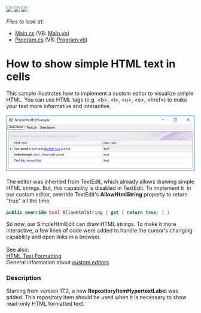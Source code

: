 <!-- default badges list -->
![](https://img.shields.io/endpoint?url=https://codecentral.devexpress.com/api/v1/VersionRange/128631843/17.2.3%2B)
[![](https://img.shields.io/badge/Open_in_DevExpress_Support_Center-FF7200?style=flat-square&logo=DevExpress&logoColor=white)](https://supportcenter.devexpress.com/ticket/details/T398866)
[![](https://img.shields.io/badge/📖_How_to_use_DevExpress_Examples-e9f6fc?style=flat-square)](https://docs.devexpress.com/GeneralInformation/403183)
<!-- default badges end -->
<!-- default file list -->
*Files to look at*:

* [Main.cs](./CS/SimpleHtmlEdit/Main.cs) (VB: [Main.vb](./VB/SimpleHtmlEdit/Main.vb))
* [Program.cs](./CS/SimpleHtmlEdit/Program.cs) (VB: [Program.vb](./VB/SimpleHtmlEdit/Program.vb))
<!-- default file list end -->
# How to show simple HTML text in cells


This sample illustrates how to implement a custom editor to visualize simple HTML. You can use HTML tags (e.g. &lt;b&gt;, &lt;i&gt;, &lt;u&gt;, &lt;s&gt;, &lt;href&gt;) to make your text more informative and interactive.<br><br><img src="https://raw.githubusercontent.com/DevExpress-Examples/how-to-show-simple-html-text-in-cells-t398866/17.2.3+/media/6e0b8bb0-41b3-11e6-80bf-00155d62480c.png"><br><br>The editor was inherited from TextEdit, which already allows drawing simple HTML strings. But, this capability is disabled in TextEdit. To implement it  in our custom editor, override TextEdit's <strong>AllowHtmlString</strong> property to return "true" all the time.<br>


```cs
public override bool AllowHtmlString { get { return true; } }
```


So now, our SimpleHtmlEdit can draw HTML strings. To make it more interactive, a few lines of code were added to handle the cursor's changing capability and open links in a browser.<br><br>See also:<br><a href="https://documentation.devexpress.com/#windowsforms/CustomDocument4874">HTML Text Formatting</a><br>General information about <a href="https://documentation.devexpress.com/#WindowsForms/CustomDocument4716">custom editors</a>


<h3>Description</h3>

<p>Starting from version 17.2, a new&nbsp;<strong>RepositoryItemHypertextLabel</strong>&nbsp;was added. This repository item should be used when it is necessary to show read-only HTML formatted text.&nbsp;</p>

<br/>



